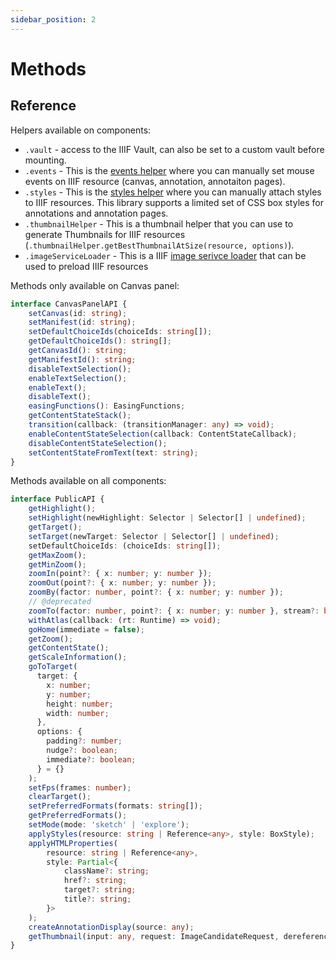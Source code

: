 ```yaml
---
sidebar_position: 2
---
```


# Methods


## Reference
Helpers available on components:
* `.vault`  - access to the IIIF Vault, can also be set to a custom vault before mounting.
* `.events` - This is the [events helper](https://iiif-commons.netlify.app/docs/vault-helpers/events) where you can manually set mouse events on IIIF resource (canvas, annotation, annotaiton pages).
* `.styles` - This is the [styles helper](https://iiif-commons.netlify.app/docs/vault-helpers/styles) where you can manually attach styles to IIIF resources. This library supports a limited set of CSS box styles for annotations and annotation pages.
* `.thumbnailHelper` - This is a thumbnail helper that you can use to generate Thumbnails for IIIF resources (`.thumbnailHelper.getBestThumbnailAtSize(resource, options)`).
* `.imageServiceLoader` - This is a IIIF [image serivce loader](https://github.com/atlas-viewer/iiif-image-api/blob/main/src/image-service-loader.ts) that can be used to preload IIIF resources


Methods only available on Canvas panel:
```typescript
interface CanvasPanelAPI {
    setCanvas(id: string);
    setManifest(id: string);
    setDefaultChoiceIds(choiceIds: string[]);
    getDefaultChoiceIds(): string[];
    getCanvasId(): string;
    getManifestId(): string;
    disableTextSelection();
    enableTextSelection();
    enableText();
    disableText();
    easingFunctions(): EasingFunctions;
    getContentStateStack();
    transition(callback: (transitionManager: any) => void);
    enableContentStateSelection(callback: ContentStateCallback);
    disableContentStateSelection();
    setContentStateFromText(text: string);
}
```


Methods available on all components:

```ts
interface PublicAPI {
    getHighlight();
    setHighlight(newHighlight: Selector | Selector[] | undefined);
    getTarget();
    setTarget(newTarget: Selector | Selector[] | undefined);
    setDefaultChoiceIds: (choiceIds: string[]);
    getMaxZoom();
    getMinZoom();
    zoomIn(point?: { x: number; y: number });
    zoomOut(point?: { x: number; y: number });
    zoomBy(factor: number, point?: { x: number; y: number });
    // @deprecated
    zoomTo(factor: number, point?: { x: number; y: number }, stream?: boolean);
    withAtlas(callback: (rt: Runtime) => void);
    goHome(immediate = false);
    getZoom();
    getContentState();
    getScaleInformation();
    goToTarget(
      target: {
        x: number;
        y: number;
        height: number;
        width: number;
      },
      options: {
        padding?: number;
        nudge?: boolean;
        immediate?: boolean;
      } = {}
    );
    setFps(frames: number);
    clearTarget();
    setPreferredFormats(formats: string[]);
    getPreferredFormats();
    setMode(mode: 'sketch' | 'explore');
    applyStyles(resource: string | Reference<any>, style: BoxStyle);
    applyHTMLProperties(
        resource: string | Reference<any>,
        style: Partial<{
            className?: string;
            href?: string;
            target?: string;
            title?: string;
        }>
    );
    createAnnotationDisplay(source: any);
    getThumbnail(input: any, request: ImageCandidateRequest, dereference?: boolean);
}
```
